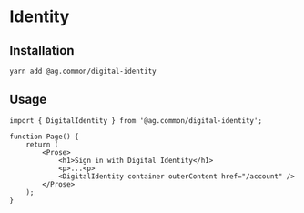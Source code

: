 # Identity

## Installation

```sh
yarn add @ag.common/digital-identity
```

## Usage

```tsx
import { DigitalIdentity } from '@ag.common/digital-identity';

function Page() {
	return (
		<Prose>
			<h1>Sign in with Digital Identity</h1>
			<p>...<p>
			<DigitalIdentity container outerContent href="/account" />
		</Prose>
	);
}
```
